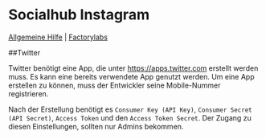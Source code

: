 # Socialhub Instagram

[Allgemeine Hilfe](https://github.com/factorylabs/redaxo_socialhub) | [Factorylabs](http://www.factorylabs.com)

##Twitter

Twitter benötigt eine App, die unter https://apps.twitter.com erstellt werden muss. Es kann eine bereits verwendete App genutzt werden. Um eine App erstellen zu können, muss der Entwickler seine Mobile-Nummer registrieren.

Nach der Erstellung benötigt es `Consumer Key (API Key)`, `Consumer Secret (API Secret)`, `Access Token` und den `Access Token Secret`. Der Zugang zu diesen Einstellungen, sollten nur Admins bekommen.